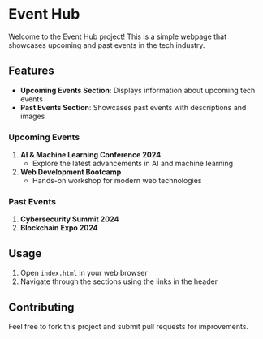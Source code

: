# Event Hub

Welcome to the Event Hub project! This is a simple webpage that showcases upcoming and past events in the tech industry.

## Features
- **Upcoming Events Section**: Displays information about upcoming tech events
- **Past Events Section**: Showcases past events with descriptions and images

### Upcoming Events
1. **AI & Machine Learning Conference 2024**
   - Explore the latest advancements in AI and machine learning
2. **Web Development Bootcamp**
   - Hands-on workshop for modern web technologies

### Past Events
1. **Cybersecurity Summit 2024**
2. **Blockchain Expo 2024**

## Usage
1. Open `index.html` in your web browser
2. Navigate through the sections using the links in the header

## Contributing
Feel free to fork this project and submit pull requests for improvements.
